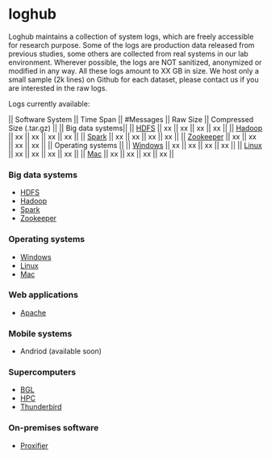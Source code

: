 # loghub
Loghub maintains a collection of system logs, which are freely accessible for research purpose. Some of the logs are production data released from previous studies, some others are collected from real systems in our lab environment. Wherever possible, the logs are NOT sanitized, anonymized or modified in any way. All these logs amount to XX GB in size. We host only a small sample (2k lines) on Github for each dataset, please contact us if you are interested in the raw logs.

Logs currently available:

|| Software System || Time Span || #Messages || Raw Size || Compressed Size (.tar.gz) ||
|| Big data systems||
|| [HDFS](./HDFS) || xx || xx || xx || xx ||
|| [Hadoop](./Hadoop) || xx || xx || xx || xx ||
|| [Spark](./Spark) || xx || xx || xx || xx ||
|| [Zookeeper](./Zookeeper) || xx || xx || xx || xx ||
|| Operating systems ||
|| [Windows](./Windows) || xx || xx || xx || xx ||
|| [Linux](./Linux) || xx || xx || xx || xx ||
|| [Mac](./Mac) || xx || xx || xx || xx ||


### Big data systems
+ [HDFS](./HDFS)
+ [Hadoop](./Hadoop)
+ [Spark](./Spark)
+ [Zookeeper](./Zookeeper)

### Operating systems
+ [Windows](./Windows)
+ [Linux](./Linux)
+ [Mac](./Mac)

### Web applications
+ [Apache](./Apache)

### Mobile systems
+ Andriod (available soon)

### Supercomputers
+ [BGL](./BGL)
+ [HPC](./HPC)
+ [Thunderbird](./Thunderbird)

### On-premises software
+ [Proxifier](./Proxifier)


